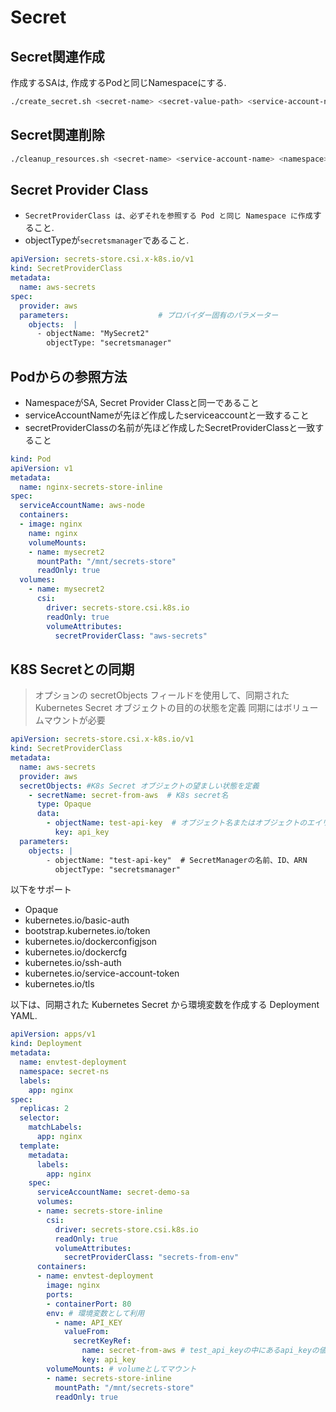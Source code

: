 # Secret

## Secret関連作成
作成するSAは, 作成するPodと同じNamespaceにする.
``` sh
./create_secret.sh <secret-name> <secret-value-path> <service-account-name> <namespace> <clustername> <region>
```

## Secret関連削除
``` sh
./cleanup_resources.sh <secret-name> <service-account-name> <namespace> <clustername> <region>
```

## Secret Provider Class

- `SecretProviderClass は、必ずそれを参照する Pod と同じ Namespace に作成`すること.
- objectTypeが`secretsmanager`であること.
``` yml
apiVersion: secrets-store.csi.x-k8s.io/v1
kind: SecretProviderClass
metadata:
  name: aws-secrets
spec:
  provider: aws
  parameters:                    # プロバイダー固有のパラメーター
    objects:  |
      - objectName: "MySecret2"
        objectType: "secretsmanager"
```

## Podからの参照方法
- NamespaceがSA, Secret Provider Classと同一であること
- serviceAccountNameが先ほど作成したserviceaccountと一致すること
- secretProviderClassの名前が先ほど作成したSecretProviderClassと一致すること
``` yml
kind: Pod
apiVersion: v1
metadata:
  name: nginx-secrets-store-inline
spec:
  serviceAccountName: aws-node
  containers:
  - image: nginx
    name: nginx
    volumeMounts:
    - name: mysecret2
      mountPath: "/mnt/secrets-store"
      readOnly: true
  volumes:
    - name: mysecret2
      csi:
        driver: secrets-store.csi.k8s.io
        readOnly: true
        volumeAttributes:
          secretProviderClass: "aws-secrets"
```

## K8S Secretとの同期

> オプションの secretObjects フィールドを使用して、同期された Kubernetes Secret オブジェクトの目的の状態を定義
> 同期にはボリュームマウントが必要

``` yml
apiVersion: secrets-store.csi.x-k8s.io/v1
kind: SecretProviderClass
metadata:
  name: aws-secrets
  provider: aws
  secretObjects: #K8s Secret オブジェクトの望ましい状態を定義
    - secretName: secret-from-aws  # K8s secret名
      type: Opaque
      data:
        - objectName: test-api-key  # オブジェクト名またはオブジェクトのエイリアス
          key: api_key
  parameters:
    objects: |
        - objectName: "test-api-key"  # SecretManagerの名前、ID、ARN
          objectType: "secretsmanager"
```
以下をサポート
- Opaque
- kubernetes.io/basic-auth
- bootstrap.kubernetes.io/token
- kubernetes.io/dockerconfigjson
- kubernetes.io/dockercfg
- kubernetes.io/ssh-auth
- kubernetes.io/service-account-token
- kubernetes.io/tls


以下は、同期された Kubernetes Secret から環境変数を作成する Deployment YAML.
``` yml
apiVersion: apps/v1
kind: Deployment
metadata:
  name: envtest-deployment
  namespace: secret-ns
  labels:
    app: nginx
spec:
  replicas: 2
  selector:
    matchLabels:
      app: nginx
  template:
    metadata:
      labels:
        app: nginx
    spec:
      serviceAccountName: secret-demo-sa
      volumes:
      - name: secrets-store-inline
        csi:
          driver: secrets-store.csi.k8s.io
          readOnly: true
          volumeAttributes:
            secretProviderClass: "secrets-from-env"
      containers:
      - name: envtest-deployment
        image: nginx
        ports:
        - containerPort: 80
        env: # 環境変数として利用
          - name: API_KEY
            valueFrom:
              secretKeyRef:
                name: secret-from-aws # test_api_keyの中にあるapi_keyの値にアクセス
                key: api_key
        volumeMounts: # volumeとしてマウント
        - name: secrets-store-inline
          mountPath: "/mnt/secrets-store"
          readOnly: true
```
